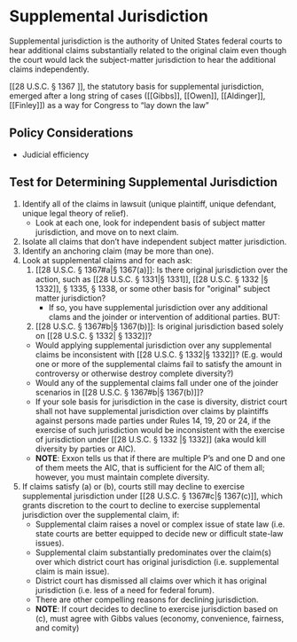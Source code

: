 # Supplemental Jurisdiction
Supplemental jurisdiction is the authority of United States federal courts to hear additional claims substantially related to the original claim even though the court would lack the subject-matter jurisdiction to hear the additional claims independently.
 
 [[28 U.S.C. § 1367 ]], the statutory basis for supplemental jurisdiction, emerged after a long string of cases ([[Gibbs]], [[Owen]], [[Aldinger]], [[Finley]]) as a way for Congress to “lay down the law” 
 
## Policy Considerations
* Judicial efficiency

## Test for Determining Supplemental Jurisdiction
1.  Identify all of the claims in lawsuit (unique plaintiff, unique defendant, unique legal theory of relief).
	* Look at each one, look for independent basis of subject matter jurisdiction, and move on to next claim. 
2.  Isolate all claims that don’t have independent subject matter jurisdiction.
3.  Identify an anchoring claim (may be more than one). 
4.  Look at supplemental claims and for each ask: 
	1.  [[28 U.S.C. § 1367#a|§ 1367(a)]]: Is there original jurisdiction over the action, such as [[28 U.S.C. § 1331|§ 1331]], [[28 U.S.C. § 1332 |§ 1332]], § 1335, § 1338, or some other basis for "original" subject matter jurisdiction?
		*   If so, you have supplemental jurisdiction over any additional clams and the joinder or intervention of additional parties. BUT: 
	2.   [[28 U.S.C. § 1367#b|§ 1367(b)]]: Is original jurisdiction based solely on [[28 U.S.C. § 1332| § 1332]]?
	* Would applying supplemental jurisdiction over any supplemental claims be inconsistent with [[28 U.S.C. § 1332|§ 1332]]? (E.g. would one or more of the supplemental claims fail to satisfy the amount in controversy or otherwise destroy complete diversity?) 
	* Would any of the supplemental claims fall under one of the joinder scenarios in [[28 U.S.C. § 1367#b|§ 1367(b)]]? 
	* If your sole basis for jurisdiction in the case is diversity, district court shall not have supplemental jurisdiction over claims by plaintiffs against persons made parties under Rules 14, 19, 20 or 24, if the exercise of such jurisdiction would be inconsistent with the exercise of jurisdiction under [[28 U.S.C. § 1332 |§ 1332]] (aka would kill diversity by parties or AIC).
	* **NOTE**: Exxon tells us that if there are multiple P’s and one D and one of them meets the AIC, that is sufficient for the AIC of them all; however, you must maintain complete diversity. 
5. If claims satisfy (a) or (b), courts still may decline to exercise supplemental jurisdiction under  [[28 U.S.C. § 1367#c|§ 1367(c)]], which grants discretion to the court to decline to exercise supplemental jurisdiction over the supplemental claim, if: 
    * Supplemental claim raises a novel or complex issue of state law (i.e. state courts are better equipped to decide new or difficult state-law issues). 
   * Supplemental claim substantially predominates over the claim(s) over which district court has original jurisdiction (i.e. supplemental claim is main issue). 
	* District court has dismissed all claims over which it has original jurisdiction (i.e. less of a need for federal forum). 
	* There are other compelling reasons for declining jurisdiction. 
    * **NOTE**: If court decides to decline to exercise jurisdiction based on (c), must agree with Gibbs values (economy, convenience, fairness, and comity)